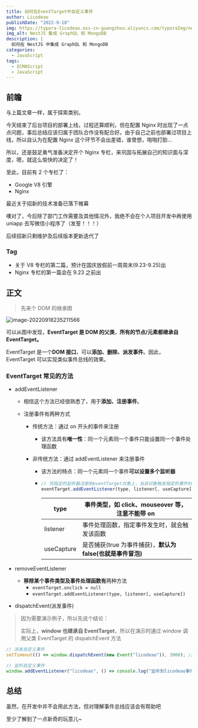 ```yaml
---
title: 如何在EventTarget中自定义事件
author: Licodeao
publishDate: "2022-9-18"
img: https://typora-licodeao.oss-cn-guangzhou.aliyuncs.com/typoraImg/nestjs-graphql-mongodb.webp
img_alt: NestJS 集成 GraphQL 和 MongoDB
description: |
  如何在 NestJS 中集成 GraphQL 和 MongoDB
categories:
  - JavaScript
tags:
  - ECMAScript
  - JavaScript
---
```


## 前瞻

与上篇文章一样，属于探索类别。

今天结束了后台项目的部署上线，过程还算顺利，但在配置 Nginx 时出现了一点点问题，事后总结应该归属于团队合作没有配合好。由于自己之前也部署过项目上线，所以自认为在配置 Nginx 这个环节不会出差错，谁曾想，啪啪打脸...

所以，还是鼓足勇气准备决定开个 Nginx 专栏，来巩固与拓展自己的知识面与深度，嗯，就这么愉快的决定了！

至此，目前有 2 个专栏了：

- Google V8 引擎
- Nginx

最近关于招新的技术准备已落下帷幕

噢对了，今后除了部门工作需要及其他情况外，我绝不会在个人项目开发中再使用 uniapp 去写微信小程序了（发誓！！！）

后续招新只剩维护及后续版本更新迭代了

### Tag

- 关于 V8 专栏的第二篇，预计在国庆放假前一周周末(9.23-9.25)出
- Nginx 专栏的第一篇会在 9.23 之前出

## 正文

> 先来个 DOM 的继承图

![image-20220918235211566](https://typora-licodeao.oss-cn-guangzhou.aliyuncs.com/typoraImg/image-20220918235211566.png)

可以从图中发现，**EventTarget 是 DOM 的父类**，**所有的节点/元素都继承自 EventTarget。**

EventTarget 是一个**DOM 接口**，可以**添加、删除、派发事件**。因此，EventTarget 可以实现类似事件总线的效果。

### EventTarget 常见的方法

- addEventListener

  - 相信这个方法已经很熟悉了，用于**添加、注册事件**。

  - 注册事件有两种方式

    - 传统方法：通过 on 开头的事件来注册

      - 该方法具有**唯一性**：同一个元素同一个事件只能设置同一个事件处理函数

    - 非传统方法：通过 addEventListener 来注册事件

      - 该方法的特点：同一个元素同一个事件**可以设置多个监听器**

      - ```javascript
        // 将指定的监听器注册到eventTarget对象上，当该对象触发指定的事件时，就会执行对应的事件处理函数
        eventTarget.addEventListener(type, listener[, useCapture])
        ```

        | type       | 事件类型，如 click、mouseover 等，注意不能带 on             |
        | ---------- | ----------------------------------------------------------- |
        | listener   | 事件处理函数，指定事件发生时，就会触发该函数                |
        | useCapture | 是否捕获(true 为事件捕获)，**默认为 false(也就是事件冒泡)** |

- removeEventListener

  - **移除某个事件类型及事件处理函数有**两种方法
    - `eventTarget.onclick = null`
    - `eventTarget.addEventListener(type, listener[, useCapture])`

- dispatchEvent(派发事件)

> 因为需要演示例子，所以先说个结论：
>
> 实际上，**window 也继承自 EventTarget**，所以在演示时通过 window 调用父类 EventTarget 的 dispatchEvent 方法

```javascript
// 派发自定义事件
setTimeout(() => window.dispatchEvent(new Event("licodeao")), 3000); // 3秒后，派发licodeao事件

// 监听自定义事件
window.addEventListener("licodeao", () => console.log("监听到licodeao事件啦~"));
```

## 总结

虽然，在开发中并不会用此方法，但对理解事件总线应该会有帮助吧

至少了解到了一点新奇的玩意儿~
